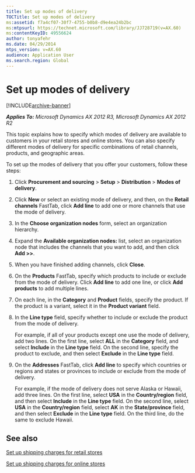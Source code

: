 ```yaml
---
title: Set up modes of delivery
TOCTitle: Set up modes of delivery
ms:assetid: f7a4cf07-30f7-4755-b0b8-d9e4ea24b2bc
ms:mtpsurl: https://technet.microsoft.com/library/JJ728719(v=AX.60)
ms:contentKeyID: 49556624
author: tonyafehr
ms.date: 04/29/2014
mtps_version: v=AX.60
audience: Application User
ms.search.region: Global
---
```


# Set up modes of delivery 


[!INCLUDE[archive-banner](includes/archive-banner.md)]


_**Applies To:** Microsoft Dynamics AX 2012 R3, Microsoft Dynamics AX 2012 R2_

This topic explains how to specify which modes of delivery are available to customers in your retail stores and online stores. You can also specify different modes of delivery for specific combinations of retail channels, products, and geographic areas.

To set up the modes of delivery that you offer your customers, follow these steps:

1.  Click **Procurement and sourcing** \> **Setup** \> **Distribution** \> **Modes of delivery**.

2.  Click **New** or select an existing mode of delivery, and then, on the **Retail channels** FastTab, click **Add line** to add one or more channels that use the mode of delivery.

3.  In the **Choose organization nodes** form, select an organization hierarchy.

4.  Expand the **Available organization nodes:** list, select an organization node that includes the channels that you want to add, and then click **Add \>\>**.

5.  When you have finished adding channels, click **Close**.

6.  On the **Products** FastTab, specify which products to include or exclude from the mode of delivery. Click **Add line** to add one line, or click **Add products** to add multiple lines.

7.  On each line, in the **Category** and **Product** fields, specify the product. If the product is a variant, select it in the **Product variant** field.

8.  In the **Line type** field, specify whether to include or exclude the product from the mode of delivery.
    
    For example, if all of your products except one use the mode of delivery, add two lines. On the first line, select **ALL** in the **Category** field, and select **Include** in the **Line type** field. On the second line, specify the product to exclude, and then select **Exclude** in the **Line type** field.

9.  On the **Addresses** FastTab, click **Add line** to specify which countries or regions and states or provinces to include or exclude from the mode of delivery.
    
    For example, if the mode of delivery does not serve Alaska or Hawaii, add three lines. On the first line, select **USA** in the **Country/region** field, and then select **Include** in the **Line type** field. On the second line, select **USA** in the **Country/region** field, select **AK** in the **State/province** field, and then select **Exclude** in the **Line type** field. On the third line, do the same to exclude Hawaii.

## See also

[Set up shipping charges for retail stores](set-up-shipping-charges-for-retail-stores.md)

[Set up shipping charges for online stores](set-up-shipping-charges-for-online-stores.md)

  


